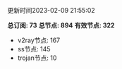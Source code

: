 更新时间2023-02-09 21:55:02

**总订阅: 73**
**总节点: 894**
**有效节点: 322**
- v2ray节点: 167
- ss节点: 145
- trojan节点: 10
